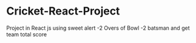 # Cricket-React-Project
Project in React js using sweet alert -2 Overs of Bowl -2 batsman  and get team total score
